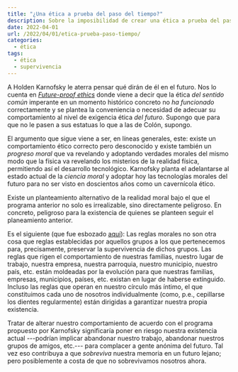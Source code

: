 ```yaml
---
title: "¿Una ética a prueba del paso del tiempo?"
description: Sobre la imposibilidad de crear una ética a prueba del paso del tiempo
date: 2022-04-01
url: /2022/04/01/etica-prueba-paso-tiempo/
categories:
  - ética
tags:
  - ética
  - supervivencia
---
```


A Holden Karnofsky le aterra pensar qué dirán de él en el futuro. Nos lo cuenta en [_Future-proof ethics_](https://www.cold-takes.com/future-proof-ethics/)
donde viene a decir que la ética _del sentido común_ imperante en un momento histórico concreto no _ha funcionado_ correctamente y se plantea la conveniencia o necesidad de adecuar su comportamiento al nivel de exigencia ética _del futuro_. Supongo que para que no le pasen a sus estatuas lo que a las de Colón, supongo.

El argumento que sigue viene a ser, en líneas generales, este: existe un comportamiento ético correcto pero desconocido y existe también un _progreso moral_ que va revelando y adoptando verdades morales del mismo modo que la física va revelando los misterios de la realidad física, permitiendo así el desarrollo tecnológico. Karnofsky planta el adelantarse al estado actual de la _ciencia moral_ y adoptar hoy las tecnologías morales del futuro para no ser visto en doscientos años como un cavernícola ético.

Existe un planteamiento alternativo de la realidad moral bajo el que el programa anterior no solo es irrealizable, sino directamente peligroso. En concreto, peligroso para la existencia de quienes se planteen seguir el planeamiento anterior.

Es el siguiente (que fue esbozado [aquí](/2021/12/10/principios-de-moral/)): Las reglas morales no son otra cosa que reglas establecidas por aquellos grupos a los que pertenecemos para, precisamente, preservar la supervivencia de dichos grupos. Las reglas que rigen el comportamiento de nuestras familias, nuestro lugar de trabajo, nuestra empresa, nuestra parroquia, nuestro municipio, nuestro país, etc. están moldeadas por la evolución para que nuestras familias, empresas, municipios, países, etc. existan en lugar de haberse extinguido. Incluso las reglas que operan en nuestro círculo más íntimo, el que constituimos cada uno de nosotros individualmente (como, p.e., cepillarse los dientes regularmente) están dirigidas a garantizar nuestra propia existencia.

Tratar de alterar nuestro comportamiento de acuerdo con el programa propuesto por Karnofsky significaría poner en riesgo nuestra existencia actual ---podrían implicar abandonar nuestro trabajo, abandonar nuestros grupos de amigos, etc.--- para complacer a gente anónima del futuro. Tal vez eso contribuya a que _sobreviva_ nuestra memoria en un futuro lejano; pero posiblemente a costa de que no sobrevivamos nosotros ahora.